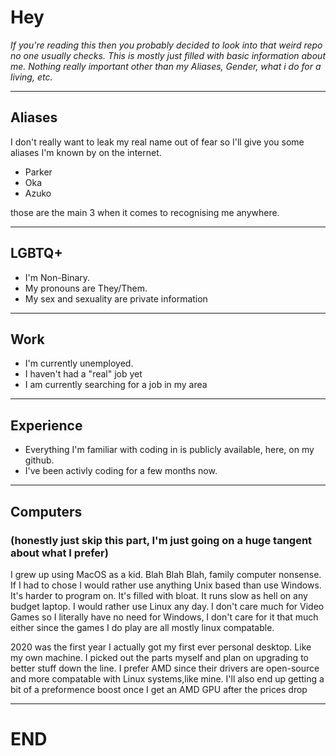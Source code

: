 # Hey
_If you're reading this then you probably decided to look into that weird repo no one usually checks. This is mostly just filled with basic information about me. Nothing really important other than my Aliases, Gender, what i do for a living, etc._
____
## Aliases
I don't really want to leak my real name out of fear so I'll give you some aliases I'm known by on the internet.

-  Parker
-  Oka
-  Azuko

those are the main 3 when it comes to recognising me anywhere.
____
## LGBTQ+

- I'm Non-Binary. 
- My pronouns are They/Them. 
- My sex and sexuality are private information
____
## Work

- I'm currently unemployed.
- I haven't had a "real" job yet
- I am currently searching for a job in my area

____
## Experience

- Everything I'm familiar with coding in is publicly available, here, on my github.
- I've been activly coding for a few months now.

____
## Computers
### (honestly just skip this part, I'm just going on a huge tangent about what I prefer)

I grew up using MacOS as a kid. Blah Blah Blah, family computer nonsense. If I had to chose I would rather use anything Unix based than use Windows. It's harder to program on. It's filled with bloat. It runs slow as hell on any budget laptop. I would rather use Linux any day. I don't care much for Video Games so I literally have no need for Windows, I don't care for it that much either since the games I do play are all mostly linux compatable.

2020 was the first year I actually got my first ever personal desktop. Like my own machine. I picked out the parts myself and plan on upgrading to better stuff down the line. I prefer AMD since their drivers are open-source and more compatable with Linux systems,like mine. I'll also end up getting a bit of a preformence boost once I get an AMD GPU after the prices drop
____

# END
